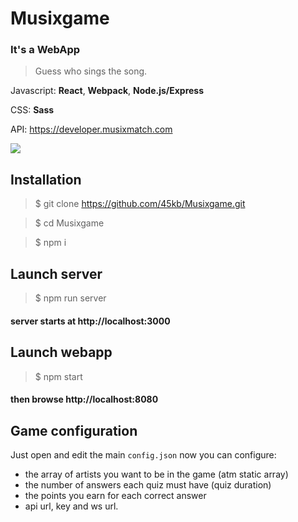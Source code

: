 # Musixgame
### It's a WebApp

> Guess who sings the song.

Javascript: **React**, **Webpack**, **Node.js/Express**

CSS: **Sass**

API: https://developer.musixmatch.com


![](https://i.imgur.com/NspefmM.png)

## Installation

> $ git clone https://github.com/45kb/Musixgame.git

> $ cd Musixgame

> $ npm i

## Launch server

> $ npm run server

#### server starts at http://localhost:3000


## Launch webapp

> $ npm start


#### then browse http://localhost:8080

## Game configuration

Just open and edit the main `config.json` now you can configure:
- the array of artists you want to be in the game (atm static array)
- the number of answers each quiz must have (quiz duration)
- the points you earn for each correct answer
- api url, key and ws url.
